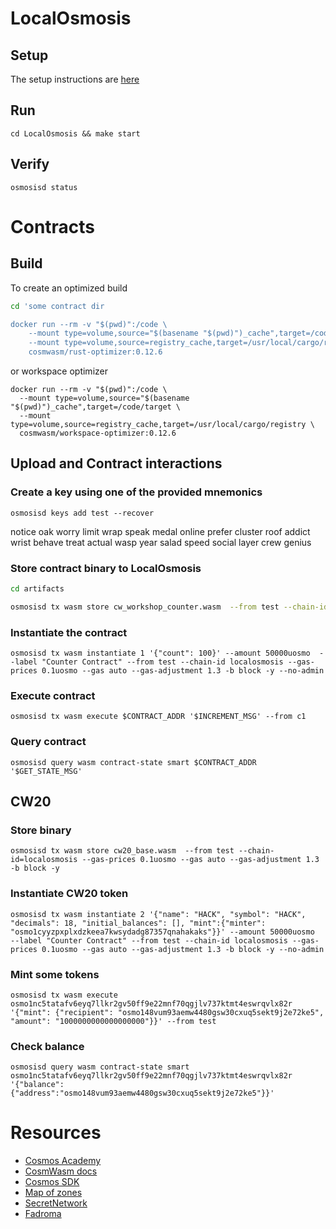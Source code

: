 # LocalOsmosis
## Setup
The setup instructions are [here](https://docs.osmosis.zone/developing/tools/localosmosis.html#what-is-localosmosis)
## Run
```
cd LocalOsmosis && make start
```
## Verify
```
osmosisd status
```

# Contracts
## Build
To create an optimized build
```bash
cd 'some contract dir

docker run --rm -v "$(pwd)":/code \
    --mount type=volume,source="$(basename "$(pwd)")_cache",target=/code/target \
    --mount type=volume,source=registry_cache,target=/usr/local/cargo/registry \
    cosmwasm/rust-optimizer:0.12.6
```
or workspace optimizer
```
docker run --rm -v "$(pwd)":/code \
  --mount type=volume,source="$(basename "$(pwd)")_cache",target=/code/target \
  --mount type=volume,source=registry_cache,target=/usr/local/cargo/registry \
  cosmwasm/workspace-optimizer:0.12.6
```
## Upload and Contract interactions
### Create a key using one of the provided mnemonics
```
osmosisd keys add test --recover
```
notice oak worry limit wrap speak medal online prefer cluster roof addict wrist behave treat actual wasp year salad speed social layer crew genius

### Store contract binary to LocalOsmosis
```bash
cd artifacts

osmosisd tx wasm store cw_workshop_counter.wasm  --from test --chain-id=localosmosis --gas-prices 0.1uosmo --gas auto --gas-adjustment 1.3 -b block -y
```


### Instantiate the contract
```
osmosisd tx wasm instantiate 1 '{"count": 100}' --amount 50000uosmo  --label "Counter Contract" --from test --chain-id localosmosis --gas-prices 0.1uosmo --gas auto --gas-adjustment 1.3 -b block -y --no-admin
```


### Execute contract
```
osmosisd tx wasm execute $CONTRACT_ADDR '$INCREMENT_MSG' --from c1
```

### Query contract
```
osmosisd query wasm contract-state smart $CONTRACT_ADDR '$GET_STATE_MSG'
```

## CW20
### Store binary
```
osmosisd tx wasm store cw20_base.wasm  --from test --chain-id=localosmosis --gas-prices 0.1uosmo --gas auto --gas-adjustment 1.3 -b block -y
```

### Instantiate CW20 token
```
osmosisd tx wasm instantiate 2 '{"name": "HACK", "symbol": "HACK", "decimals": 18, "initial_balances": [], "mint":{"minter": "osmo1cyyzpxplxdzkeea7kwsydadg87357qnahakaks"}}' --amount 50000uosmo  --label "Counter Contract" --from test --chain-id localosmosis --gas-prices 0.1uosmo --gas auto --gas-adjustment 1.3 -b block -y --no-admin
```

### Mint some tokens
```
osmosisd tx wasm execute osmo1nc5tatafv6eyq7llkr2gv50ff9e22mnf70qgjlv737ktmt4eswrqvlx82r '{"mint": {"recipient": "osmo148vum93aemw4480gsw30cxuq5sekt9j2e72ke5", "amount": "1000000000000000000"}}' --from test
```

### Check balance
```
osmosisd query wasm contract-state smart osmo1nc5tatafv6eyq7llkr2gv50ff9e22mnf70qgjlv737ktmt4eswrqvlx82r '{"balance": {"address":"osmo148vum93aemw4480gsw30cxuq5sekt9j2e72ke5"}}'
```

# Resources
 - [Cosmos Academy]("https://cosmos-network.gitbooks.io/cosmos-academy/content/")
 - [CosmWasm docs]("https://docs.cosmwasm.com/docs/1.0/")
 - [Cosmos SDK]("https://docs.cosmos.network/master/intro/overview.html")
 - [Map of zones]("https://mapofzones.com/?testnet=false&period=24&tableOrderBy=ibcVolume&tableOrderSort=desc")
 - [SecretNetwork]("https://scrt.network/developers")
 - [Fadroma]("https://github.com/hackbg/fadroma")

